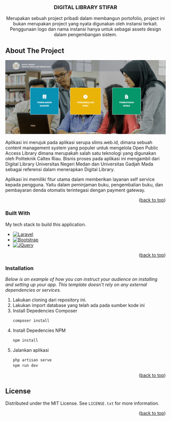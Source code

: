 <!-- Improved compatibility of back to top link: See: https://github.com/othneildrew/Best-README-Template/pull/73 -->
<a name="readme-top"></a>
<!--
*** Thanks for checking out the Best-README-Template. If you have a suggestion
*** that would make this better, please fork the repo and create a pull request
*** or simply open an issue with the tag "enhancement".
*** Don't forget to give the project a star!
*** Thanks again! Now go create something AMAZING! :D
-->



<!-- PROJECT SHIELDS -->
<!--
*** I'm using markdown "reference style" links for readability.
*** Reference links are enclosed in brackets [ ] instead of parentheses ( ).
*** See the bottom of this document for the declaration of the reference variables
*** for contributors-url, forks-url, etc. This is an optional, concise syntax you may use.
*** https://www.markdownguide.org/basic-syntax/#reference-style-links
-->
<!-- [![Contributors][contributors-shield]][contributors-url]
[![Forks][forks-shield]][forks-url]
[![Stargazers][stars-shield]][stars-url]
[![Issues][issues-shield]][issues-url]
[![MIT License][license-shield]][license-url]
[![LinkedIn][linkedin-shield]][linkedin-url] -->



<!-- PROJECT LOGO -->
<br />
<div align="center">
  <!-- <a href="https://github.com/othneildrew/Best-README-Template">
    <img src="images/logo.png" alt="Logo" width="80" height="80">
  </a> -->

  <h3 align="center">DIGITAL LIBRARY STIFAR</h3>

  <p align="center">
    Merupakan sebuah project pribadi dalam membangun portofolio, project ini bukan merupakan
    project yang nyata digunakan oleh instansi terkait. Penggunaan logo dan nama instansi
    hanya untuk sebagai assets design dalam pengembangan sistem.
    <!-- <br />
    <a href="https://github.com/othneildrew/Best-README-Template"><strong>Explore the docs »</strong></a>
    <br />
    <br />
    <a href="https://github.com/othneildrew/Best-README-Template">View Demo</a>
    ·
    <a href="https://github.com/othneildrew/Best-README-Template/issues">Report Bug</a>
    ·
    <a href="https://github.com/othneildrew/Best-README-Template/issues">Request Feature</a> -->
  </p>
</div>





<!-- ABOUT THE PROJECT -->
## About The Project

![screenshoot](./screenshoots/homepage.png)

Aplikasi ini merujuk pada aplikasi serupa slims.web.id, dimana sebuah content management system yang populer untuk mengelola
Open Public Access Library dimana merupakah salah satu teknologi yang digunakan oleh Politeknik Caltex Riau. Bisnis proses pada aplikasi ini mengambil dari Digital Library Universitas Negeri Medan dan Universitas Gadjah Mada sebagai referensi dalam menerapkan
Digital Library. 

Aplikasi ini memiliki fitur utama dalam memberikan layanan self service kepada pengguna. Yaitu dalam peminjaman buku, pengembalian buku, dan pembayaran denda otomatis terintegasi dengan payment gateway.

<p align="right">(<a href="#readme-top">back to top</a>)</p>



### Built With

My tech stack to build this application.

* [![Laravel][Laravel.com]][Laravel-url]
* [![Bootstrap][Bootstrap.com]][Bootstrap-url]
* [![JQuery][JQuery.com]][JQuery-url]

<p align="right">(<a href="#readme-top">back to top</a>)</p>


### Installation

_Below is an example of how you can instruct your audience on installing and setting up your app. This template doesn't rely on any external dependencies or services._

1. Lakukan cloning dari repository ini.
2. Lakukan import database yang telah ada pada sumber kode ini
2. Install Depedencies Composer
   ```sh
   composer install
   ```
3. Install Depedencies NPM 
   ```sh
   npm install
   ```
4. Jalankan aplikasi
   ```sh
   php artisan serve
   npm run dev
   ```

<p align="right">(<a href="#readme-top">back to top</a>)</p>



<!-- LICENSE -->
## License

Distributed under the MIT License. See `LICENSE.txt` for more information.

<p align="right">(<a href="#readme-top">back to top</a>)</p>



[Laravel.com]: https://img.shields.io/badge/Laravel-FF2D20?style=for-the-badge&logo=laravel&logoColor=white
[Laravel-url]: https://laravel.com
[Bootstrap.com]: https://img.shields.io/badge/Tailwind-563D7C?style=for-the-badge&logo=tailwindcss&logoColor=white
[Bootstrap-url]: https://tailwindcss.com
[JQuery.com]: https://img.shields.io/badge/jQuery-0769AD?style=for-the-badge&logo=jquery&logoColor=white
[JQuery-url]: https://jquery.com 
